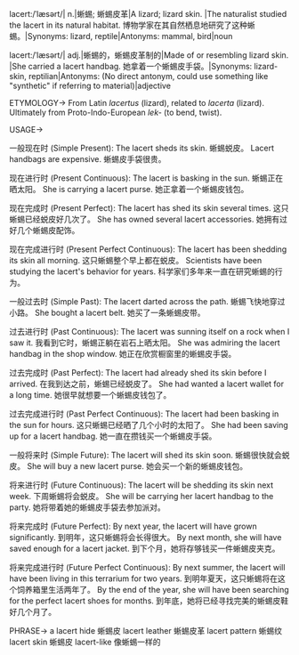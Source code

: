 lacert:/ˈlæsərt/| n.|蜥蜴; 蜥蜴皮革|A lizard; lizard skin. |The naturalist studied the lacert in its natural habitat.  博物学家在其自然栖息地研究了这种蜥蜴。|Synonyms: lizard, reptile|Antonyms: mammal, bird|noun

lacert:/ˈlæsərt/| adj.|蜥蜴的，蜥蜴皮革制的|Made of or resembling lizard skin. |She carried a lacert handbag. 她拿着一个蜥蜴皮手袋。|Synonyms: lizard-skin, reptilian|Antonyms:  (No direct antonym, could use something like "synthetic" if referring to material)|adjective


ETYMOLOGY->
From Latin *lacertus* (lizard), related to *lacerta* (lizard). Ultimately from Proto-Indo-European *lek-* (to bend, twist).


USAGE->

一般现在时 (Simple Present):
The lacert sheds its skin. 蜥蜴蜕皮。
Lacert handbags are expensive. 蜥蜴皮手袋很贵。

现在进行时 (Present Continuous):
The lacert is basking in the sun.  蜥蜴正在晒太阳。
She is carrying a lacert purse. 她正拿着一个蜥蜴皮钱包。

现在完成时 (Present Perfect):
The lacert has shed its skin several times. 这只蜥蜴已经蜕皮好几次了。
She has owned several lacert accessories. 她拥有过好几个蜥蜴皮配饰。

现在完成进行时 (Present Perfect Continuous):
The lacert has been shedding its skin all morning.  这只蜥蜴整个早上都在蜕皮。
Scientists have been studying the lacert's behavior for years. 科学家们多年来一直在研究蜥蜴的行为。

一般过去时 (Simple Past):
The lacert darted across the path. 蜥蜴飞快地穿过小路。
She bought a lacert belt. 她买了一条蜥蜴皮带。

过去进行时 (Past Continuous):
The lacert was sunning itself on a rock when I saw it. 我看到它时，蜥蜴正躺在岩石上晒太阳。
She was admiring the lacert handbag in the shop window. 她正在欣赏橱窗里的蜥蜴皮手袋。

过去完成时 (Past Perfect):
The lacert had already shed its skin before I arrived. 在我到达之前，蜥蜴已经蜕皮了。
She had wanted a lacert wallet for a long time.  她很早就想要一个蜥蜴皮钱包了。


过去完成进行时 (Past Perfect Continuous):
The lacert had been basking in the sun for hours.  这只蜥蜴已经晒了几个小时的太阳了。
She had been saving up for a lacert handbag. 她一直在攒钱买一个蜥蜴皮手袋。

一般将来时 (Simple Future):
The lacert will shed its skin soon. 蜥蜴很快就会蜕皮。
She will buy a new lacert purse. 她会买一个新的蜥蜴皮钱包。

将来进行时 (Future Continuous):
The lacert will be shedding its skin next week.  下周蜥蜴将会蜕皮。
She will be carrying her lacert handbag to the party. 她将带着她的蜥蜴皮手袋去参加派对。

将来完成时 (Future Perfect):
By next year, the lacert will have grown significantly. 到明年，这只蜥蜴将会长得很大。
By next month, she will have saved enough for a lacert jacket. 到下个月，她将存够钱买一件蜥蜴皮夹克。


将来完成进行时 (Future Perfect Continuous):
By next summer, the lacert will have been living in this terrarium for two years. 到明年夏天，这只蜥蜴将在这个饲养箱里生活两年了。
By the end of the year, she will have been searching for the perfect lacert shoes for months. 到年底，她将已经寻找完美的蜥蜴皮鞋好几个月了。


PHRASE->
a lacert hide 蜥蜴皮
lacert leather 蜥蜴皮革
lacert pattern  蜥蜴纹
lacert skin 蜥蜴皮
lacert-like  像蜥蜴一样的
